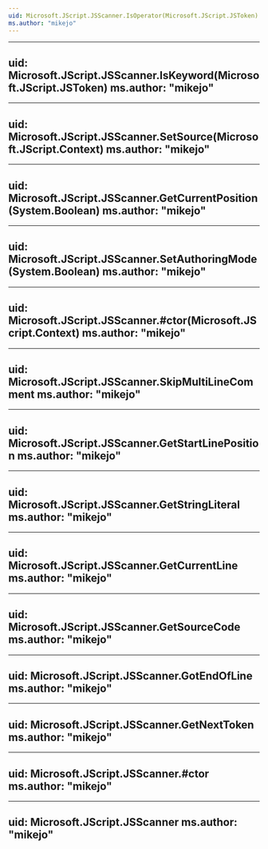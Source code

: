 ```yaml
---
uid: Microsoft.JScript.JSScanner.IsOperator(Microsoft.JScript.JSToken)
ms.author: "mikejo"
---
```


---
uid: Microsoft.JScript.JSScanner.IsKeyword(Microsoft.JScript.JSToken)
ms.author: "mikejo"
---

---
uid: Microsoft.JScript.JSScanner.SetSource(Microsoft.JScript.Context)
ms.author: "mikejo"
---

---
uid: Microsoft.JScript.JSScanner.GetCurrentPosition(System.Boolean)
ms.author: "mikejo"
---

---
uid: Microsoft.JScript.JSScanner.SetAuthoringMode(System.Boolean)
ms.author: "mikejo"
---

---
uid: Microsoft.JScript.JSScanner.#ctor(Microsoft.JScript.Context)
ms.author: "mikejo"
---

---
uid: Microsoft.JScript.JSScanner.SkipMultiLineComment
ms.author: "mikejo"
---

---
uid: Microsoft.JScript.JSScanner.GetStartLinePosition
ms.author: "mikejo"
---

---
uid: Microsoft.JScript.JSScanner.GetStringLiteral
ms.author: "mikejo"
---

---
uid: Microsoft.JScript.JSScanner.GetCurrentLine
ms.author: "mikejo"
---

---
uid: Microsoft.JScript.JSScanner.GetSourceCode
ms.author: "mikejo"
---

---
uid: Microsoft.JScript.JSScanner.GotEndOfLine
ms.author: "mikejo"
---

---
uid: Microsoft.JScript.JSScanner.GetNextToken
ms.author: "mikejo"
---

---
uid: Microsoft.JScript.JSScanner.#ctor
ms.author: "mikejo"
---

---
uid: Microsoft.JScript.JSScanner
ms.author: "mikejo"
---
